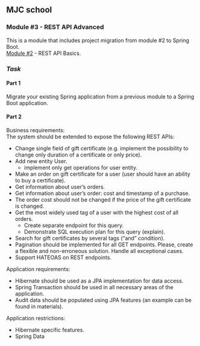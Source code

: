 ## MJC school

### Module #3 - REST API Advanced

This is a module that includes project migration from module #2 to Spring Boot.  
[Module #2](https://github.com/lainng/gift-sertificate) - REST API Basics.

### *Task*

#### Part 1
Migrate your existing Spring application from a previous module to a Spring Boot application.

#### Part 2
Business requirements:  
The system should be extended to expose the following REST APIs:
- Change single field of gift certificate (e.g. implement the possibility to change only duration of a certificate or only price).
- Add new entity User.
  - implement only get operations for user entity.
- Make an order on gift certificate for a user (user should have an ability to buy a certificate).
- Get information about user’s orders.
- Get information about user’s order: cost and timestamp of a purchase.
- The order cost should not be changed if the price of the gift certificate is changed.
- Get the most widely used tag of a user with the highest cost of all orders.
  - Create separate endpoint for this query.
  - Demonstrate SQL execution plan for this query (explain).
- Search for gift certificates by several tags (“and” condition).
- Pagination should be implemented for all GET endpoints. Please, create a flexible and non-erroneous solution. Handle all exceptional cases.
- Support HATEOAS on REST endpoints.

Application requirements:
- Hibernate should be used as a JPA implementation for data access.
- Spring Transaction should be used in all necessary areas of the application.
- Audit data should be populated using JPA features (an example can be found in materials).

Application restrictions:
- Hibernate specific features.
- Spring Data
